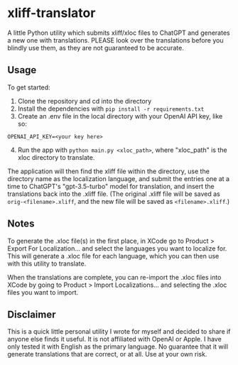 # xliff-translator
A little Python utility which submits xliff/xloc files to ChatGPT and generates a new one with translations. PLEASE look over the translations before you blindly use them, as they are not guaranteed to be accurate.

## Usage
To get started:
1. Clone the repository and cd into the directory
2. Install the dependencies with `pip install -r requirements.txt`
3. Create an .env file in the local directory with your OpenAI API key, like so: 
```
OPENAI_API_KEY=<your key here>
```
4. Run the app with `python main.py <xloc_path>`, where "xloc_path" is the  xloc directory to translate.

The application will then find the xliff file within the directory, use the directory name as the localization language, and submit the entries one at a time to ChatGPT's "gpt-3.5-turbo" model for translation, and insert the translations back into the .xliff file. (The original .xliff file will be saved as `orig-<filename>.xliff`, and the new file will be saved as `<filename>.xliff`.)

## Notes
To generate the .xloc file(s) in the first place, in XCode go to Product > Export For Localization... and select the languages you want to localize for. This will generate a .xloc file for each language, which you can then use with this utility to translate.

When the translations are complete, you can re-import the .xloc files into XCode by going to Product > Import Localizations... and selecting the .xloc files you want to import.

## Disclaimer

This is a quick little personal utility I wrote for myself and decided to share if anyone else finds it useful. It is not affiliated with OpenAI or Apple. I have only tested it with English as the primary language. No guarantee that it will generate translations that are correct, or at all. Use at your own risk.
